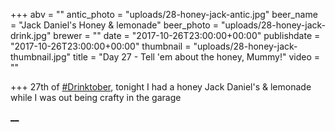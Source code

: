 +++
abv = ""
antic_photo = "uploads/28-honey-jack-antic.jpg"
beer_name = "Jack Daniel's Honey & lemonade"
beer_photo = "uploads/28-honey-jack-drink.jpg"
brewer = ""
date = "2017-10-26T23:00:00+00:00"
publishdate = "2017-10-26T23:00:00+00:00"
thumbnail = "uploads/28-honey-jack-thumbnail.jpg"
title = "Day 27 - Tell 'em about the honey, Mummy!"
video = ""

+++
27th of [#Drinktober](https://www.facebook.com/hashtag/drinktober?epa=HASHTAG), tonight I had a honey Jack Daniel's & lemonade while I was out being crafty in the garage

[**__**](https://www.facebook.com/photo.php?fbid=10155878932633140&set=p.10155878932633140&type=3&theater#)